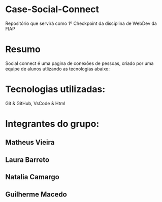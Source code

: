 # Case-Social-Connect
Repositório que servirá como 1º Checkpoint da disciplina de WebDev da FIAP

# Resumo
Social connect é uma pagina de conexões de pessoas, criado por uma equipe de alunos utlizando as tecnologias abaixo:

# Tecnologias utilizadas:
Git & GitHub, VsCode & Html

# Integrantes do grupo:
## Matheus Vieira
## Laura Barreto
## Natalia Camargo
## Guilherme Macedo